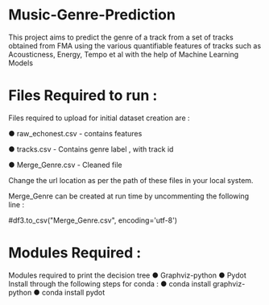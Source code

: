 # Music-Genre-Prediction
This project aims to predict the genre of a track from a set of tracks obtained from FMA using the various quantifiable features of tracks such as Acousticness, Energy, Tempo et al with the help of Machine Learning Models

# Files Required to run :
Files required to upload for initial dataset creation are :

● raw_echonest.csv - contains features

● tracks.csv - Contains genre label , with track id

● Merge_Genre.csv - Cleaned file

Change the url location as per the path of these files in your local system.

Merge_Genre can be created at run time by uncommenting the following line :

#df3.to_csv("Merge_Genre.csv", encoding='utf-8')

# Modules Required :
Modules required to print the decision tree
● Graphviz-python
● Pydot
Install through the following steps for conda :
● conda install graphviz-python
● conda install pydot


